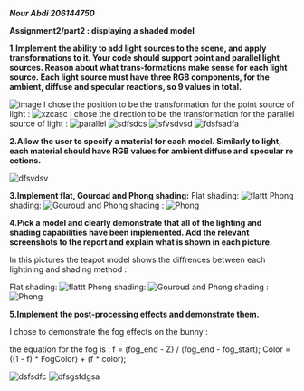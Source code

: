 ***Nour Abdi 206144750***

**Assignment2/part2 : displaying a shaded model**

**1.Implement the ability to add light sources to the scene, and apply transformations to
it. Your code should support point and parallel light sources. Reason about what trans-formations
make sense for each light source. Each light source must have three RGB components,
for the ambient, diffuse and specular reactions, so 9 values in total.**

![image](https://user-images.githubusercontent.com/34486030/104856340-ce4b5f80-591a-11eb-9950-532979b72bb0.png)
I chose the position to be the transformation for the point source of light :
![xzcasc](https://user-images.githubusercontent.com/34486030/104856513-c3dd9580-591b-11eb-9390-c9506c2bcc87.png)
I chose the direction to be the transformation for the parallel source of light :
![parallel](https://user-images.githubusercontent.com/34486030/104856514-c50ec280-591b-11eb-8b6a-c8d76f313710.png)
![sdfsdcs](https://user-images.githubusercontent.com/34486030/104856515-c50ec280-591b-11eb-83e1-103a79e18e91.png)
![sfvsdvsd](https://user-images.githubusercontent.com/34486030/104856516-c5a75900-591b-11eb-86c2-8f589038f9fd.png)
![fdsfsadfa](https://user-images.githubusercontent.com/34486030/104856600-48c8af00-591c-11eb-96aa-87d9852edf40.png)

**2.Allow the user to specify a material for each model. Similarly to light, each material
should have RGB values for ambient diffuse and specular re
ections.**

![dfsvdsv](https://user-images.githubusercontent.com/34486030/104856611-59792500-591c-11eb-84e7-a9cae9a5388a.png)

**3.Implement flat, Gouroad and Phong shading:**
Flat shading:
![flattt](https://user-images.githubusercontent.com/34486030/104856877-8548da80-591d-11eb-8238-28a3b6f99347.png)
Phong shading:
![Gouroud](https://user-images.githubusercontent.com/34486030/104856880-87129e00-591d-11eb-8bb8-71e74423fc86.png)
and Phong shading :
![Phong](https://user-images.githubusercontent.com/34486030/104856881-88dc6180-591d-11eb-9bc0-7511748e822c.png)

**4.Pick a model and clearly demonstrate that all of the lighting and shading capabilities
have been implemented. Add the relevant screenshots to the report and explain what is
shown in each picture.**

In this pictures the teapot model shows the diffrences between each lightining and shading method :

Flat shading:
![flattt](https://user-images.githubusercontent.com/34486030/104856877-8548da80-591d-11eb-8238-28a3b6f99347.png)
Phong shading:
![Gouroud](https://user-images.githubusercontent.com/34486030/104856880-87129e00-591d-11eb-8bb8-71e74423fc86.png)
and Phong shading :
![Phong](https://user-images.githubusercontent.com/34486030/104856881-88dc6180-591d-11eb-9bc0-7511748e822c.png)

**5.Implement the post-processing effects and demonstrate them.**

I chose to demonstrate the fog effects on the bunny :

the equation for the fog is :
f = (fog_end - Z) / (fog_end - fog_start);
Color = ((1 - f) * FogColor) + (f * color);

![dsfsdfc](https://user-images.githubusercontent.com/34486030/104857237-b924ff80-591f-11eb-8ae0-ee17f3bdf195.png)
![dfsgsfdgsa](https://user-images.githubusercontent.com/34486030/104857238-baeec300-591f-11eb-9718-e4fe3090236b.png)
